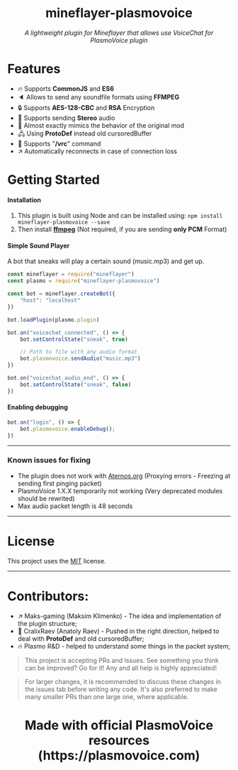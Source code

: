 <h1 align="center">mineflayer-plasmovoice</h1>
<p align="center"><i>A lightweight plugin for Mineflayer that allows use VoiceChat for PlasmoVoice plugin</i></p>

# Features
- 🔥 Supports **CommonJS** and **ES6**
- 🔈 Allows to send any soundfile formats using **FFMPEG**
- 🔒 Supports **AES-128-CBC** and **RSA** Encryption
- 🎵 Supports sending **Stereo** audio
- 👀 Almost exactly mimics the behavior of the original mod
- 🖧 Using **ProtoDef** instead old cursoredBuffer
- 📎 Supports "**/vrc**" command
- ↗ Automatically reconnects in case of connection loss

# Getting Started
#### Installation
1) This plugin is built using Node and can be installed using: ```npm install mineflayer-plasmovoice --save```
2) Then install [**ffmpeg**](https://ffmpeg.org/) (Not required, if you are sending **only PCM** Format)

#### Simple Sound Player
A bot that sneaks will play a certain sound (music.mp3) and get up.
```js
const mineflayer = require("mineflayer")
const plasmo = require("mineflayer-plasmovoice")

const bot = mineflayer.createBot({
    "host": "localhost"
})

bot.loadPlugin(plasmo.plugin)

bot.on("voicechat_connected", () => {
    bot.setControlState("sneak", true)

    // Path to file with any audio format
    bot.plasmovoice.sendAudio("music.mp3")
})

bot.on("voicechat_audio_end", () => {
    bot.setControlState("sneak", false)
})
```

#### Enabling debugging
```js
bot.on("login", () => {
    bot.plasmovoice.enableDebug();
})
```

---

### Known issues for fixing
* The plugin does not work with [Aternos.org](https://aternos.org) (Proxying errors - Freezing at sending first pinging packet)
* PlasmoVoice 1.X.X temporarily not working (Very deprecated modules should be rewrited)
* Max audio packet length is 48 seconds

---

# License
This project uses the [MIT](https://github.com/Maks-gaming/mineflayer-plasmovoice/blob/master/LICENSE) license.

---

# Contributors:
- ↗ Maks-gaming (Maksim Klimenko) - The idea and implementation of the plugin structure;
- 📎 CralixRaev (Anatoly Raev) - Pushed in the right direction, helped to deal with **ProtoDef** and old cursoredBuffer;
- 🔥 Plasmo R&D - helped to understand some things in the packet system;

> This project is accepting PRs and Issues. See something you think can be improved? Go for it! Any and all help is highly appreciated!

> For larger changes, it is recommended to discuss these changes in the issues tab before writing any code. It's also preferred to make many smaller PRs than one large one, where applicable.

<h1 align="center">Made with official PlasmoVoice resources (https://plasmovoice.com)</h1>